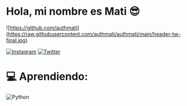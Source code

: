 # Hola, mi nombre es Mati 😎

![https://github.com/authmati](https://raw.githubusercontent.com/authmati/authmati/main/header-tw-final.jpg)

[![Instagram](https://img.shields.io/badge/Instagram-%23E4405F.svg?logo=Instagram&logoColor=white)](https://instagram.com/matiiasayala) [![Twitter](https://img.shields.io/badge/Twitter-%231DA1F2.svg?logo=Twitter&logoColor=white)](https://twitter.com/EnderRevenge) 

# 💻 Aprendiendo:
![Python](https://img.shields.io/badge/python-3670A0?style=for-the-badge&logo=python&logoColor=ffdd54)
